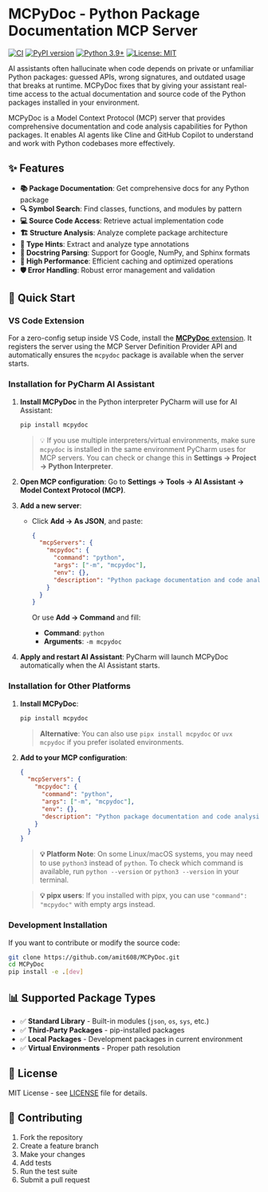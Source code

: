 # MCPyDoc - Python Package Documentation MCP Server

[![CI](https://github.com/amit608/MCPyDoc/workflows/CI/badge.svg)](https://github.com/amit608/MCPyDoc/actions/workflows/ci.yml)
[![PyPI version](https://badge.fury.io/py/mcpydoc.svg)](https://badge.fury.io/py/mcpydoc)
[![Python 3.9+](https://img.shields.io/badge/python-3.9+-blue.svg)](https://www.python.org/downloads/)
[![License: MIT](https://img.shields.io/badge/License-MIT-yellow.svg)](https://opensource.org/licenses/MIT)

AI assistants often hallucinate when code depends on private or unfamiliar Python packages: guessed APIs, wrong signatures, and outdated usage that breaks at runtime. MCPyDoc fixes that by giving your assistant real-time access to the actual documentation and source code of the Python packages installed in your environment.

MCPyDoc is a Model Context Protocol (MCP) server that provides comprehensive documentation and code analysis capabilities for Python packages. It enables AI agents like Cline and GitHub Copilot to understand and work with Python codebases more effectively.

## ✨ Features

- **📚 Package Documentation**: Get comprehensive docs for any Python package
- **🔍 Symbol Search**: Find classes, functions, and modules by pattern
- **💻 Source Code Access**: Retrieve actual implementation code
- **🏗️ Structure Analysis**: Analyze complete package architecture
- **🔧 Type Hints**: Extract and analyze type annotations
- **📖 Docstring Parsing**: Support for Google, NumPy, and Sphinx formats
- **🏃 High Performance**: Efficient caching and optimized operations
- **🛡️ Error Handling**: Robust error management and validation

## 🚀 Quick Start

### VS Code Extension

For a zero-config setup inside VS Code, install the [**MCPyDoc** extension](https://marketplace.visualstudio.com/items?itemName=amit608.mcpydoc-vscode).
It registers the server using the MCP Server Definition Provider API and
automatically ensures the `mcpydoc` package is available when the server starts.

### Installation for PyCharm AI Assistant

1. **Install MCPyDoc** in the Python interpreter PyCharm will use for AI Assistant:

   ```bash
   pip install mcpydoc
   ```

   > 💡 If you use multiple interpreters/virtual environments, make sure `mcpydoc` is installed in the same environment PyCharm uses for MCP servers.
   > You can check or change this in **Settings → Project → Python Interpreter**.

2. **Open MCP configuration**:
   Go to **Settings → Tools → AI Assistant → Model Context Protocol (MCP)**.

3. **Add a new server**:

   * Click **Add → As JSON**, and paste:

     ```json
     {
       "mcpServers": {
         "mcpydoc": {
           "command": "python",
           "args": ["-m", "mcpydoc"],
           "env": {},
           "description": "Python package documentation and code analysis server"
         }
       }
     }
     ```

     Or use **Add → Command** and fill:

     * **Command**: `python`
     * **Arguments**: `-m mcpydoc`

4. **Apply and restart AI Assistant**:
   PyCharm will launch MCPyDoc automatically when the AI Assistant starts.

### Installation for Other Platforms

1. **Install MCPyDoc**:
   ```bash
   pip install mcpydoc
   ```
   
   > **Alternative**: You can also use `pipx install mcpydoc` or `uvx mcpydoc` if you prefer isolated environments.

2. **Add to your MCP configuration**:
   ```json
   {
     "mcpServers": {
       "mcpydoc": {
         "command": "python",
         "args": ["-m", "mcpydoc"],
         "env": {},
         "description": "Python package documentation and code analysis server"
       }
     }
   }
   ```

   > **💡 Platform Note**: On some Linux/macOS systems, you may need to use `python3` instead of `python`. To check which command is available, run `python --version` or `python3 --version` in your terminal.

   > **💡 pipx users**: If you installed with pipx, you can use `"command": "mcpydoc"` with empty args instead.

### Development Installation

If you want to contribute or modify the source code:

```bash
git clone https://github.com/amit608/MCPyDoc.git
cd MCPyDoc
pip install -e .[dev]
```

## 📊 Supported Package Types

- ✅ **Standard Library** - Built-in modules (`json`, `os`, `sys`, etc.)
- ✅ **Third-Party Packages** - pip-installed packages
- ✅ **Local Packages** - Development packages in current environment
- ✅ **Virtual Environments** - Proper path resolution

## 📝 License

MIT License - see [LICENSE](LICENSE) file for details.

## 🤝 Contributing

1. Fork the repository
2. Create a feature branch
3. Make your changes
4. Add tests
5. Run the test suite
6. Submit a pull request
